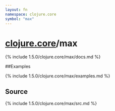 ```yaml
---
layout: fn
namespace: clojure.core
symbol: "max"
---
```


# [clojure.core](../)/max

{% include 1.5.0/clojure.core/max/docs.md %}

##Examples

{% include 1.5.0/clojure.core/max/examples.md %}
## Source
{% include 1.5.0/clojure.core/max/src.md %}


